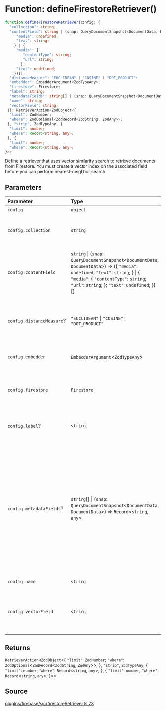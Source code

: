 # Function: defineFirestoreRetriever()

```ts
function defineFirestoreRetriever(config: {
  "collection": string;
  "contentField": string | (snap: QueryDocumentSnapshot<DocumentData, DocumentData>) => ({
     "media": undefined;
     "text": string;
    } | {
     "media": {
        "contentType": string;
        "url": string;
       };
     "text": undefined;
    })[];
  "distanceMeasure": "EUCLIDEAN" | "COSINE" | "DOT_PRODUCT";
  "embedder": EmbedderArgument<ZodTypeAny>;
  "firestore": Firestore;
  "label": string;
  "metadataFields": string[] | (snap: QueryDocumentSnapshot<DocumentData, DocumentData>) => Record<string, any>;
  "name": string;
  "vectorField": string;
 }): RetrieverAction<ZodObject<{
  "limit": ZodNumber;
  "where": ZodOptional<ZodRecord<ZodString, ZodAny>>;
 }, "strip", ZodTypeAny, {
  "limit": number;
  "where": Record<string, any>;
 }, {
  "limit": number;
  "where": Record<string, any>;
}>>
```

Define a retriever that uses vector similarity search to retrieve documents from Firestore.
You must create a vector index on the associated field before you can perform nearest-neighbor
search.

## Parameters

| Parameter | Type | Description |
| :------ | :------ | :------ |
| `config` | `object` | - |
| `config.collection` | `string` | The name of the collection from which to query. |
| `config.contentField` | `string` \| (`snap`: `QueryDocumentSnapshot`\<`DocumentData`, `DocumentData`\>) => (\{ `"media"`: `undefined`; `"text"`: `string`; \} \| \{ `"media"`: \{ `"contentType"`: `string`; `"url"`: `string`; \}; `"text"`: `undefined`; \})[] | The name of the field containing the document content you wish to return. |
| `config.distanceMeasure`? | `"EUCLIDEAN"` \| `"COSINE"` \| `"DOT_PRODUCT"` | The distance measure to use when comparing vectors. Defaults to 'COSINE'. |
| `config.embedder` | `EmbedderArgument`\<`ZodTypeAny`\> | The embedder to use with this retriever. |
| `config.firestore` | `Firestore` | The Firestore database instance from which to query. |
| `config.label`? | `string` | Optional label for display in Developer UI. |
| `config.metadataFields`? | `string`[] \| (`snap`: `QueryDocumentSnapshot`\<`DocumentData`, `DocumentData`\>) => `Record`\<`string`, `any`\> | A list of fields to include in the returned document metadata. If not supplied, all fields other<br />than the vector are included. Alternatively, provide a transform function to extract the desired<br />metadata fields from a snapshot. |
| `config.name` | `string` | The name of the retriever. |
| `config.vectorField` | `string` | The name of the field within the collection containing the vector data. |

## Returns

`RetrieverAction`\<`ZodObject`\<\{
  `"limit"`: `ZodNumber`;
  `"where"`: `ZodOptional`\<`ZodRecord`\<`ZodString`, `ZodAny`\>\>;
 \}, `"strip"`, `ZodTypeAny`, \{
  `"limit"`: `number`;
  `"where"`: `Record`\<`string`, `any`\>;
 \}, \{
  `"limit"`: `number`;
  `"where"`: `Record`\<`string`, `any`\>;
 \}\>\>

## Source

[plugins/firebase/src/firestoreRetriever.ts:73](https://github.com/firebase/genkit/blob/2b0be364306d92a8e7d13efc2da4fb04c1d21e29/js/plugins/firebase/src/firestoreRetriever.ts#L73)
